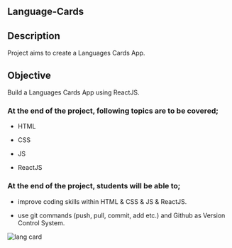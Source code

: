 ## Language-Cards

## Description

Project aims to create a Languages Cards App.

## Objective

Build a Languages Cards App using ReactJS.

### At the end of the project, following topics are to be covered;

- HTML

- CSS

- JS

- ReactJS

### At the end of the project, students will be able to;

- improve coding skills within HTML & CSS & JS & ReactJS.

- use git commands (push, pull, commit, add etc.) and Github as Version Control System.


![lang card](https://user-images.githubusercontent.com/98649983/176704717-9088f5a6-e90d-4643-ace5-c6515802463d.gif)

